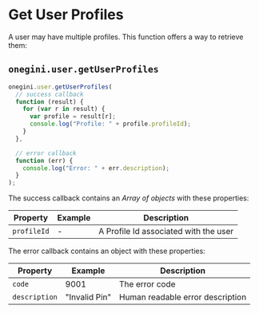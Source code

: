 # Get User Profiles

A user may have multiple profiles. This function offers a way to retrieve them:

## `onegini.user.getUserProfiles`

```js
onegini.user.getUserProfiles(
  // success callback
  function (result) {
    for (var r in result) {
      var profile = result[r];
      console.log("Profile: " + profile.profileId);
    }
  },

  // error callback
  function (err) {
    console.log("Error: " + err.description);
  }
);
```

The success callback contains an _Array of objects_ with these properties:

| Property | Example | Description |
| --- | --- | --- |
| `profileId` | - | A Profile Id associated with the user

The error callback contains an object with these properties:

| Property | Example | Description |
| --- | --- | --- |
| `code` | 9001 | The error code
| `description` | "Invalid Pin" | Human readable error description
